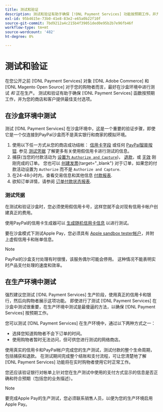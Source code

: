 ```yaml
---
title: 测试和验证
description: 测试和验证有助于确保 [!DNL Payment Services] 功能按预期工作，并为客户提供最佳支付选项
exl-id: 95b4615e-73b0-41e8-83e2-e65a0b22f10f
source-git-commit: 7bd9212a4c215b4f39051ded0e95b2b7e96fb46f
workflow-type: tm+mt
source-wordcount: '482'
ht-degree: 0%

---
```


# 测试和验证

在您公开之前 [!DNL Payment Services] 对象 [!DNL Adobe Commerce] 和 [!DNL Magento Open Source] 对于您的购物者而言，最好在沙盒环境中进行测试 _和_ 正在生产。 测试和验证有助于确保 [!DNL Payment Services] 函数按预期工作，并为您的商店和客户提供最佳支付选项。

## 在沙盒环境中测试

测试 [!DNL Payment Services] 在沙盒环境中，这是一个重要的验证步骤，即使它是一个仅连接到PayPal沙盒而不是真实银行和商家的模拟环境。

1. 使用以下任一方式从您的商店成功结帐： [信用卡字段](payments-options.md#credit-card-fields) 或任何 [PayPal智能按钮](payments-options.md#paypal-smart-buttons). 参见 [测试凭据](#testing-credentials) 了解更多有关使用假信用卡进行测试的信息。
1. 捕获(当您的付款活动为 [设置为 `Authorize and Capture`](onboard.md#set-payment-services-as-payment-method))， [退款](refunds.md)，或 [无效](voids.md) 刚刚完成的订单。 您也可以 [创建发票](https://docs.magento.com/user-guide/sales/invoice-create.html){target="_blank"} 对于订单，如果您的付款活动设置为 `Authorize` 而不是 `Authorize and Capture`.
1. 在24-48小时内，查看交易信息和其他信息 [付款报表](payouts.md).
1. 欲知订单详情，请参阅 [订单付款状态报表](order-payment-status.md).

### 测试凭据

在测试和验证沙盒时，您必须使用假信用卡号，这样您就不会对现有信用卡帐户创建真正的费用。

使用PayPal的信用卡生成器可以 [生成随机信用卡信息](https://www.paypal.com/us/smarthelp/article/where-can-i-find-test-credit-card-numbers-ts2157) 以进行测试。

要在沙盒模式下测试Apple Pay，您必须具有 [Apple sandbox tester帐户](https://developer.apple.com/apple-pay/sandbox-testing/#create-a-sandbox-tester-account)，并附上虚假信用卡和账单信息。

>[!NOTE]
>
>PayPal的沙盒支付处理有时很慢，该服务偶尔可能会停用。 这种情况不能表明实时产品支付处理的速度和效率。

## 在生产环境中测试

强烈建议您测试 [!DNL Payment Services] 生产阶段，使用真正的信用卡和银行，然后向购物者展示这项功能。 即使进行了测试 [!DNL Payment Services] 在沙盒中测试很重要，在生产环境中测试是最傻逼的方法，以确保 [!DNL Payment Services] 按预期工作。

您可以测试 [!DNL Payment Services] 在生产环境中，通过以下两种方式之一：

* 选择您知道购物者不会下订单的时间。
* 使用购物者暂时无法访问，但可供您进行测试的网络商店。

使用真实的信用卡和PayPal帐户完成您的生产测试，测试付款的整个生命周期，包括捕获和退款。 在测试期间完成整个结账和支付流程，可让您清楚地了解 [!DNL Payment Services] 功能将在实时购物者使用它时正常工作。

您还应该验证银行对帐单上针对您在生产测试中使用的支付方式显示的信息是否正确和符合预期（包括您的业务描述）。

>[!NOTE]
>
>要完成Apple Pay的生产测试，您必须联系销售人员，以便为您的生产环境启用Apple Pay。
